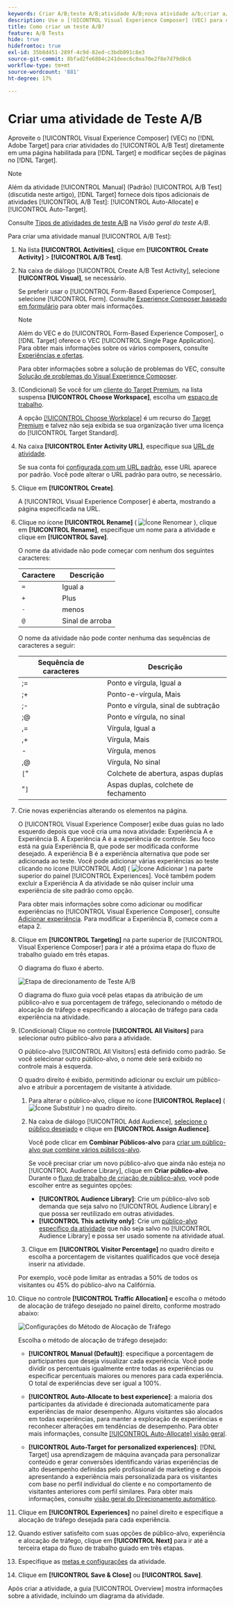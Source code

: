 ```yaml
---
keywords: Criar A/B;teste A/B;atividade A/B;nova atividade a/b;criar a/b
description: Use o [!UICONTROL Visual Experience Composer] (VEC) para criar atividades de Teste A/B diretamente em uma página habilitada para  [!DNL Target].
title: Como criar um teste A/B?
feature: A/B Tests
hide: true
hidefromtoc: true
exl-id: 35b8d451-289f-4c9d-82ed-c3bdb091c8e3
source-git-commit: 8bfad2fe6804c241deec6c8ea70e2f8e7d79d8c6
workflow-type: tm+mt
source-wordcount: '881'
ht-degree: 17%

---
```


# Criar uma atividade de Teste A/B

Aproveite o [!UICONTROL Visual Experience Composer] (VEC) no [!DNL Adobe Target] para criar atividades do [!UICONTROL A/B Test] diretamente em uma página habilitada para [!DNL Target] e modificar seções de páginas no [!DNL Target].

>[!NOTE]
>
>Além da atividade [!UICONTROL Manual] (Padrão) [!UICONTROL A/B Test] (discutida neste artigo), [!DNL Target] fornece dois tipos adicionais de atividades [!UICONTROL A/B Test]: [!UICONTROL Auto-Allocate] e [!UICONTROL Auto-Target].
>
>Consulte [Tipos de atividades de teste A/B](/help/main/c-activities/t-test-ab/test-ab.md#types) na *Visão geral do teste A/B*.

Para criar uma atividade manual [!UICONTROL A/B Test]:

1. Na lista **[!UICONTROL Activities]**, clique em **[!UICONTROL Create Activity]** > **[!UICONTROL A/B Test]**.

1. Na caixa de diálogo [!UICONTROL Create A/B Test Activity], selecione **[!UICONTROL Visual]**, se necessário.

   Se preferir usar o [!UICONTROL Form-Based Experience Composer], selecione [!UICONTROL Form]. Consulte [Experience Composer baseado em formulário](/help/main/c-experiences/form-experience-composer.md) para obter mais informações.

   >[!NOTE]
   >
   >Além do VEC e do [!UICONTROL Form-Based Experience Composer], o [!DNL Target] oferece o VEC [!UICONTROL Single Page Application]. Para obter mais informações sobre os vários composers, consulte [Experiências e ofertas](/help/main/c-experiences/experiences.md).
   >
   >Para obter informações sobre a solução de problemas do VEC, consulte [Solução de problemas do Visual Experience Composer](/help/main/c-experiences/c-visual-experience-composer/r-troubleshoot-composer/troubleshoot-composer.md).

1. (Condicional) Se você for um [cliente do Target Premium](/help/main/c-intro/intro.md#premium), na lista suspensa **[!UICONTROL Choose Workspace]**, escolha um [espaço de trabalho](/help/main/administrating-target/c-user-management/property-channel/property-channel.md).

   A opção [[!UICONTROL Choose Workplace]](/help/main/administrating-target/c-user-management/property-channel/property-channel.md) é um recurso do [Target Premium](/help/main/c-intro/intro.md) e talvez não seja exibida se sua organização tiver uma licença do [!UICONTROL Target Standard].

1. Na caixa **[!UICONTROL Enter Activity URL]**, especifique sua [URL de atividade](/help/main/c-activities/t-test-ab/t-test-create-ab/ab-activity-url.md).

   Se sua conta foi [configurada com um URL padrão](/help/main/administrating-target/visual-experience-composer-set-up.md), esse URL aparece por padrão. Você pode alterar o URL padrão para outro, se necessário.

1. Clique em **[!UICONTROL Create]**.

   A [!UICONTROL Visual Experience Composer] é aberta, mostrando a página especificada na URL.

1. Clique no ícone **[!UICONTROL Rename]** ( ![Ícone Renomear](/help/main/assets/icons/MoreSmallListVert.svg) ), clique em **[!UICONTROL Rename]**, especifique um nome para a atividade e clique em **[!UICONTROL Save]**.

   O nome da atividade não pode começar com nenhum dos seguintes caracteres:

   | Caractere | Descrição |
   |--- |--- |
   | `=` | Igual a |
   | `+` | Plus |
   | `-` | menos |
   | `@` | Sinal de arroba |

   O nome da atividade não pode conter nenhuma das sequências de caracteres a seguir:

   | Sequência de caracteres | Descrição |
   |--- |--- |
   | ;= | Ponto e vírgula, Igual a |
   | ;+ | Ponto-e-vírgula, Mais |
   | ;- | Ponto e vírgula, sinal de subtração |
   | ;@ | Ponto e vírgula, no sinal |
   | ,= | Vírgula, Igual a |
   | ,+ | Vírgula, Mais |
   | - | Vírgula, menos |
   | ,@ | Vírgula, No sinal |
   | `[`&quot; | Colchete de abertura, aspas duplas |
   | &quot;`]` | Aspas duplas, colchete de fechamento |

1. Crie novas experiências alterando os elementos na página.

   O [!UICONTROL Visual Experience Composer] exibe duas guias no lado esquerdo depois que você cria uma nova atividade: Experiência A e Experiência B. A Experiência A é a experiência de controle. Seu foco está na guia Experiência B, que pode ser modificada conforme desejado. A experiência B é a experiência alternativa que pode ser adicionada ao teste. Você pode adicionar várias experiências ao teste clicando no ícone [!UICONTROL Add] ( ![Ícone Adicionar](/help/main/assets/icons/Add.svg) ) na parte superior do painel [!UICONTROL Experiences]. Você também podem excluir a Experiência A da atividade se não quiser incluir uma experiência de site padrão como opção.

   Para obter mais informações sobre como adicionar ou modificar experiências no [!UICONTROL Visual Experience Composer], consulte [Adicionar experiência](/help/main/c-activities/t-test-ab/t-test-create-ab/ab-add-experience.md#task_454646F2895242D3B92DC395A0CE1A00). Para modificar a Experiência B, comece com a etapa 2.

1. Clique em **[!UICONTROL Targeting]** na parte superior de [!UICONTROL Visual Experience Composer] para ir até a próxima etapa do fluxo de trabalho guiado em três etapas.

   O diagrama do fluxo é aberto.

   ![Etapa de direcionamento de Teste A/B](/help/main/c-activities/t-test-ab/t-test-create-ab/assets/ab_flow-new-ui.png)

   O diagrama do fluxo guia você pelas etapas da atribuição de um público-alvo e sua porcentagem de tráfego, selecionando o método de alocação de tráfego e especificando a alocação de tráfego para cada experiência na atividade.

1. (Condicional) Clique no controle **[!UICONTROL All Visitors]** para selecionar outro público-alvo para a atividade.

   O público-alvo [!UICONTROL All Visitors] está definido como padrão. Se você selecionar outro público-alvo, o nome dele será exibido no controle mais à esquerda.

   O quadro direito é exibido, permitindo adicionar ou excluir um público-alvo e atribuir a porcentagem de visitante à atividade.

   1. Para alterar o público-alvo, clique no ícone **[!UICONTROL Replace]** ( ![Ícone Substituir](/help/main/assets/icons/Retweet.svg) ) no quadro direito.
   1. Na caixa de diálogo [!UICONTROL Add Audience], [selecione o público desejado](/help/main/c-activities/t-test-ab/t-test-create-ab/ab-audience.md) e clique em **[!UICONTROL Assign Audience]**.

      Você pode clicar em **Combinar Públicos-alvo** para [criar um público-alvo que combine vários públicos-alvo](/help/main/c-target/combining-multiple-audiences.md).

      Se você precisar criar um novo público-alvo que ainda não esteja no [!UICONTROL Audience Library], clique em **Criar público-alvo**. Durante o [fluxo de trabalho de criação de público-alvo](/help/main/c-target/c-audiences/audiences.md), você pode escolher entre as seguintes opções:

      * **[!UICONTROL Audience Library]**: Crie um público-alvo sob demanda que seja salvo no [!UICONTROL Audience Library] e que possa ser reutilizado em outras atividades.
      * **[!UICONTROL This activity only]**: Crie um [público-alvo específico da atividade](/help/main/c-target/creating-activity-only-audience.md) que não seja salvo no [!UICONTROL Audience Library] e possa ser usado somente na atividade atual.

   1. Clique em **[!UICONTROL Visitor Percentage]** no quadro direito e escolha a porcentagem de visitantes qualificados que você deseja inserir na atividade.

   Por exemplo, você pode limitar as entradas a 50% de todos os visitantes ou 45% do público-alvo na Califórnia.

1. Clique no controle **[!UICONTROL Traffic Allocation]** e escolha o método de alocação de tráfego desejado no painel direito, conforme mostrado abaixo:

   ![Configurações do Método de Alocação de Tráfego](/help/main/c-activities/t-test-ab/t-test-create-ab/assets/traffic-allocation-method-new.png)

   Escolha o método de alocação de tráfego desejado:

   * **[!UICONTROL Manual (Default)]**: especifique a porcentagem de participantes que deseja visualizar cada experiência. Você pode dividir os percentuais igualmente entre todas as experiências ou especificar percentuais maiores ou menores para cada experiência. O total de experiências deve ser igual a 100%.

   * **[!UICONTROL Auto-Allocate to best experience]**: a maioria dos participantes da atividade é direcionada automaticamente para experiências de maior desempenho. Alguns visitantes são alocados em todas experiências, para manter a exploração de experiências e reconhecer alterações em tendências de desempenho. Para obter mais informações, consulte [[!UICONTROL Auto-Allocate] visão geral](/help/main/c-activities/automated-traffic-allocation/automated-traffic-allocation.md#concept_A1407678796B4C569E94CBA8A9F7F5D4).

   * **[!UICONTROL Auto-Target for personalized experiences]**: [!DNL Target] usa aprendizagem de máquina avançada para personalizar conteúdo e gerar conversões identificando várias experiências de alto desempenho definidas pelo profissional de marketing e depois apresentando a experiência mais personalizada para os visitantes com base no perfil individual do cliente e no comportamento de visitantes anteriores com perfil similares. Para obter mais informações, consulte [visão geral do Direcionamento automático](/help/main/c-activities/auto-target/auto-target-to-optimize.md).

1. Clique em **[!UICONTROL Experiences]** no painel direito e especifique a alocação de tráfego desejada para cada experiência.

1. Quando estiver satisfeito com suas opções de público-alvo, experiência e alocação de tráfego, clique em **[!UICONTROL Next]** para ir até a terceira etapa do fluxo de trabalho guiado em três etapas.

1. Especifique as [metas e configurações](/help/main/c-activities/t-test-ab/t-test-create-ab/ab-goals-and-settings.md) da atividade.

1. Clique em **[!UICONTROL Save & Close]** ou **[!UICONTROL Save]**.

Após criar a atividade, a guia [!UICONTROL Overview] mostra informações sobre a atividade, incluindo um diagrama da atividade.
